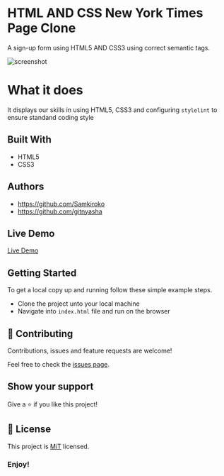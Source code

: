# HTML AND CSS New York Times Page Clone

A sign-up form using HTML5 AND CSS3 using correct semantic tags.

![screenshot](https://user-images.githubusercontent.com/43377799/70178359-33c79700-16ed-11ea-8789-928710ce8b9a.png)

# What it does

It displays our skills in using HTML5, CSS3 and configuring `stylelint` to ensure standand coding style

## Built With

- HTML5
- CSS3

## Authors

- https://github.com/Samkiroko
- https://github.com/gitnyasha

## Live Demo

[Live Demo](https://sign-up-mint.netlify.com/)

## Getting Started

To get a local copy up and running follow these simple example steps.

- Clone the project unto your local machine
- Navigate into `index.html` file and run on the browser

## 🤝 Contributing

Contributions, issues and feature requests are welcome!

Feel free to check the [issues page](https://github.com/Samkiroko/mint.com-sign-up-form-clone/issues).

## Show your support

Give a ⭐️ if you like this project!

## 📝 License

This project is [MiT](lic.url) licensed.

### Enjoy!
